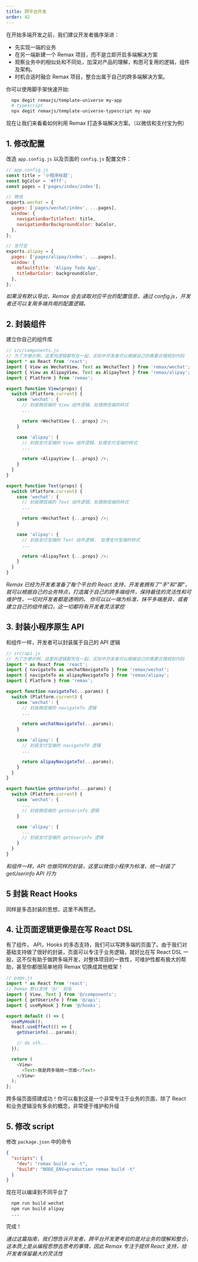 ```yaml
---
title: 跨平台开发
order: 42
---
```


在开始多端开发之前，我们建议开发者循序渐进：

- 先实现一端的业务
- 在另一端新建一个 Remax 项目，而不是立即开启多端解决方案
- 观察业务中的相似处和不同处，加深对产品的理解，构思可复用的逻辑，组件及架构。
- 时机合适时融合 Remax 项目，整合出属于自己的跨多端解决方案。

你可以使用脚手架快速开始:

```bash
  npx degit remaxjs/template-universe my-app
  # typescript
  npx degit remaxjs/template-universe-typescript my-app
```

现在让我们来看看如何利用 Remax 打造多端解决方案。（以微信和支付宝为例）

## 1. 修改配置

改造 `app.config.js` 以及页面的 `config.js` 配置文件：

```js
// app.config.js
const title = '小程序标题';
const bgColor = '#fff';
const pages = ['pages/index/index'];

// 微信
exports.wechat = {
  pages: ['pages/wechat/index', ...pages],
  window: {
    navigationBarTitleText: title,
    navigationBarBackgroundColor: baColor,
  },
};

// 支付宝
exports.alipay = {
  pages: ['pages/alipay/index', ...pages],
  window: {
    defaultTitle: 'Alipay Todo App',
    titleBarColor: backgroundColor,
  },
};
```

_如果没有默认导出，Remax 会去读取对应平台的配置信息，通过 config.js，开发者还可以复用多端共用的配置逻辑。_

## 2. 封装组件

建立你自己的组件库

```js
// src/components.js
// 为了方便示例，这里将逻辑都写在一起，实际中开发者可以根据自己的需要合理规划代码
import * as React from 'react';
import { View as WechatView, Text as WechatText } from 'remax/wechat';
import { View as AlipayView, Text as AlipayText } from 'remax/alipay';
import { Platform } from 'remax';

export function View(props) {
  switch (Platform.current) {
    case 'wechat': {
      // 封装微信端的 View 组件逻辑，处理微信端的样式
      ...

      return <WechatView {...props} />;
    }

    case 'alipay': {
      // 封装支付宝端的 View 组件逻辑，处理支付宝端的样式
      ...

      return <AlipayView {...props} />;
    }
  }
}

export function Text(props) {
  switch (Platform.current) {
    case 'wechat': {
      // 封装微信端的 Text 组件逻辑，处理微信端的样式
      ...

      return <WechatText {...props} />;
    }

    case 'alipay': {
      // 封装支付宝端的 Text 组件逻辑， 处理支付宝端的样式
      ...

      return <AlipayText {...props} />;
    }
  }
}
```

_Remax 已经为开发者准备了每个平台的 React 支持，开发者拥有了“手”和“脚”，就可以根据自己的业务特点，打造属于自己的跨多端组件，保持最佳的灵活性和可维护性，一切对开发者都是透明的。_
_你可以以一端为标准，抹平多端差异，或者建立自己的组件接口，这一切都将有开发者灵活掌控_

## 3. 封装小程序原生 API

和组件一样，开发者可以封装属于自己的 API 逻辑

```js
// src/api.js
// 为了方便示例，这里将逻辑都写在一起，实际中开发者可以根据自己的需要合理规划代码
import * as React from 'react';
import { navigateTo as wechatNavigateTo } from 'remax/wechat';
import { navigateTo as alipayNavigateTo } from 'remax/alipay';
import { Platform } from 'remax';

export function navigateTo(...params) {
  switch (Platform.current) {
    case 'wechat': {
      // 封装微信端的 navigateTo 逻辑
      ...

      return wechatNavigateTo(...params);
    }

    case 'alipay': {
      // 封装支付宝端的 navigateTO 逻辑
      ...

      return alipayNavigateTo(...params);
    }
  }
}

export function getUserinfo(...params) {
  switch (Platform.current) {
    case 'wechat': {
      ...
      // 封装微信端的 getUserinfo 逻辑
    }

    case 'alipay': {
      ...
      // 封装支付宝端的 getUserinfo 逻辑
    }
  }
}
```

_和组件一样，API 也做同样的封装，这里以微信小程序为标准，统一封装了 getUserinfo API 行为_

## 5 封装 React Hooks

同样是多态封装的思想，这里不再赘述。

## 4. 让页面逻辑更像是在写 React DSL

有了组件， API，Hooks 的多态支持，我们可以写跨多端的页面了。由于我们对基础支持做了很好的封装，页面可以专注于业务逻辑，就好比在写 React DSL 一般，这不仅有助于做跨多端开发，对整体项目的一致性，可维护性都有极大的帮助，甚至你都很简单地将 Remax 切换成其他框架！

```js
// page.js
import * as React from 'react';
// Remax 默认支持 '@/' 别名
import { View, Text } from '@/components';
import { getUserinfo } from '@/api';
import { useMyHook } from '@/hooks';

export default () => {
  useMyHook();
  React.useEffect(() => {
    getUserinfo(...params);

    // do sth...
  });

  return (
    <View>
      <Text>我是跨多端统一页面</Text>
    </View>
  );
};
```

跨多端页面搭建成功！你可以看到这是一个非常专注于业务的页面，除了 React 和业务逻辑没有多余的概念，非常便于维护和升级

## 5. 修改 script

修改 `package.json` 中的命令

```json
{
  "scripts": {
    "dev": "remax build -w -t",
    "build": "NODE_ENV=production remax build -t"
  }
}
```

现在可以编译到不同平台了

```bash
  npm run build wechat
  npm run build alipay
  ...
```

完成！

_通过这篇指南，我们想告诉开发者，跨平台开发更考验的是对业务的理解和整合，这本质上是从编程思想去思考的事情，因此 Remax 专注于提供 React 支持，给开发者保留最大的灵活性_
